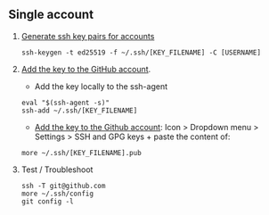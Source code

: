 ## Single account

1. [Generate ssh key pairs for accounts](https://help.github.com/articles/generating-a-new-ssh-key/)

   ```shell
   ssh-keygen -t ed25519 -f ~/.ssh/[KEY_FILENAME] -C [USERNAME]
   ```

2. [Add the key to the GitHub account](https://help.github.com/articles/adding-a-new-ssh-key-to-your-github-account/).

   * Add the key locally to the ssh-agent

   ```shell
   eval "$(ssh-agent -s)"
   ssh-add ~/.ssh/[KEY_FILENAME]
   ```

   * [Add the key to the Github account](https://github.com/settings/keys): Icon > Dropdown menu > Settings > SSH and GPG keys + paste the content of:

   ```shell
   more ~/.ssh/[KEY_FILENAME].pub
   ```

3. Test / Troubleshoot

   ```shell
   ssh -T git@github.com
   more ~/.ssh/config
   git config -l
